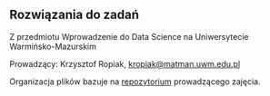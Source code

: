## Rozwiązania do zadań
Z przedmiotu Wprowadzenie do Data Science na Uniwersytecie Warmińsko-Mazurskim

Prowadzący: Krzysztof Ropiak, kropiak@matman.uwm.edu.pl

Organizacja plików bazuje na [repozytorium](https://github.com/kropiak/uwm-wprowadzenie-do-data-science) prowadzącego zajęcia.